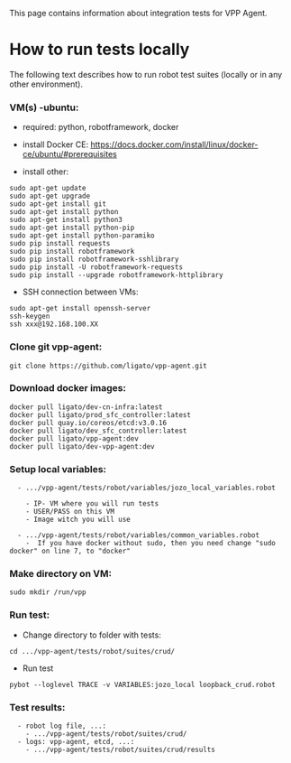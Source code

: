 This page contains information about integration tests for VPP Agent.

# How to run tests locally

The following text describes how to run robot test suites (locally or in any other environment).

### VM(s) -ubuntu:
  - required: python, robotframework, docker

  - install Docker CE: https://docs.docker.com/install/linux/docker-ce/ubuntu/#prerequisites
  - install other:
```
sudo apt-get update
sudo apt-get upgrade
sudo apt-get install git
sudo apt-get install python
sudo apt-get install python3
sudo apt-get install python-pip
sudo apt-get install python-paramiko
sudo pip install requests
sudo pip install robotframework
sudo pip install robotframework-sshlibrary
sudo pip install -U robotframework-requests
sudo pip install --upgrade robotframework-httplibrary
```

  - SSH connection between VMs:
```
sudo apt-get install openssh-server
ssh-keygen
ssh xxx@192.168.100.XX
```

### Clone git vpp-agent:
```
git clone https://github.com/ligato/vpp-agent.git
```

### Download docker images:
```
docker pull ligato/dev-cn-infra:latest             
docker pull ligato/prod_sfc_controller:latest          
docker pull quay.io/coreos/etcd:v3.0.16             
docker pull ligato/dev_sfc_controller:latest 
docker pull ligato/vpp-agent:dev 
docker pull ligato/dev-vpp-agent:dev
```

### Setup local variables:
      - .../vpp-agent/tests/robot/variables/jozo_local_variables.robot

        - IP- VM where you will run tests
        - USER/PASS on this VM
        - Image witch you will use

      - .../vpp-agent/tests/robot/variables/common_variables.robot
        -  If you have docker without sudo, then you need change "sudo docker" on line 7, to "docker"

### Make directory on VM:
```
sudo mkdir /run/vpp
```

### Run test:
  - Change directory to folder with tests:
```
cd .../vpp-agent/tests/robot/suites/crud/
```
  - Run test
 ```
pybot --loglevel TRACE -v VARIABLES:jozo_local loopback_crud.robot
```

### Test results:
      - robot log file, ...:
        - .../vpp-agent/tests/robot/suites/crud/
      - logs: vpp-agent, etcd, ...:
        - .../vpp-agent/tests/robot/suites/crud/results
